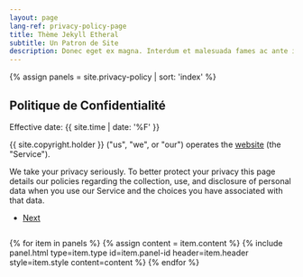```yaml
---
layout: page
lang-ref: privacy-policy-page
title: Thème Jekyll Etheral
subtitle: Un Patron de Site
description: Donec eget ex magna. Interdum et malesuada fames ac ante ipsum primis in faucibus. Pellentesque venenatis dolor imperdiet dolor mattis sagittis.
---
```


{% assign panels = site.privacy-policy | sort: 'index' %}

<!-- Banner -->
<section class="panel banner right color0-alt" id="banner">
    <div class="content color0 span-3-75">
        <h1 class="major">Politique de Confidentialité</h1>
        <p>Effective date: {{ site.time | date: '%F' }}</p>
        <p>{{ site.copyright.holder }} ("us", "we", or "our") operates the <a href="{{ site.url }}">website</a> (the "Service").</p>
        <p>We take your privacy seriously. To better protect your privacy this page details our policies regarding the collection, use, and disclosure of personal data when you use our Service and the choices you have associated with that data.</p>
        <ul class="actions">
            <li>
                <a href="#definition" class="button primary color1 circle icon solid fa-angle-right">
                    Next
                </a>
            </li>
        </ul>
    </div>
    <div class="image filtered span-1-75" data-position="25% 25%">
        <img src="{{ 'assets/images/pillars-of-creation.jpg' | absolute_url }}" alt="" />
    </div>
</section>

{% for item in panels %}
{% assign content = item.content %}
{% include panel.html type=item.type id=item.panel-id header=item.header style=item.style content=content %}
{% endfor %}
